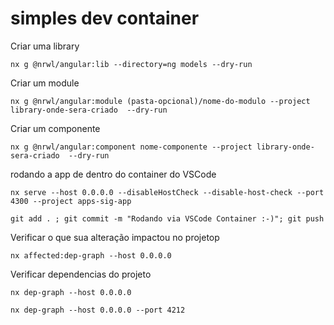# simples dev container

Criar uma library

```shell
nx g @nrwl/angular:lib --directory=ng models --dry-run
```

Criar um module

```shell
nx g @nrwl/angular:module (pasta-opcional)/nome-do-modulo --project library-onde-sera-criado  --dry-run
```

Criar um componente

```shell
nx g @nrwl/angular:component nome-componente --project library-onde-sera-criado  --dry-run
```

rodando a app de dentro do container do VSCode

```shell
nx serve --host 0.0.0.0 --disableHostCheck --disable-host-check --port 4300 --project apps-sig-app
```

```shell
git add . ; git commit -m "Rodando via VSCode Container :-)"; git push
```


Verificar o que sua alteração impactou no projetop
```shell
nx affected:dep-graph --host 0.0.0.0
```

Verificar dependencias do projeto
```
nx dep-graph --host 0.0.0.0
```
```
nx dep-graph --host 0.0.0.0 --port 4212
```
